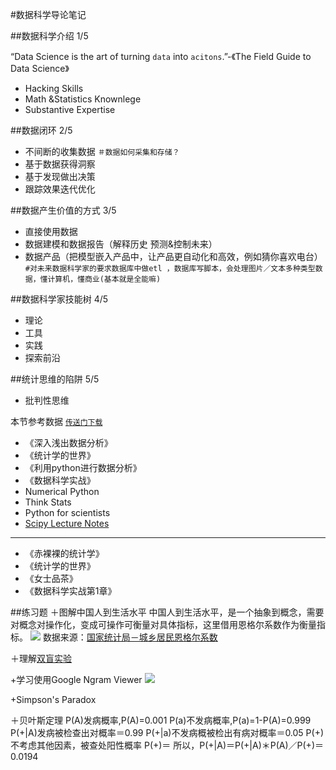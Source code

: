 #数据科学导论笔记

##数据科学介绍 1/5

“Data Science is the art of turning `data` into `acitons`.”-《The Field Guide to Data Science》
+ Hacking Skills
+ Math &Statistics Knownlege
+ Substantive Expertise

##数据闭环 2/5
+ 不间断的收集数据  `＃数据如何采集和存储？`
+ 基于数据获得洞察
+ 基于发现做出决策
+ 跟踪效果迭代优化

##数据产生价值的方式 3/5
+ 直接使用数据
+ 数据建模和数据报告（解释历史 预测&控制未来）
+ 数据产品（把模型嵌入产品中，让产品更自动化和高效，例如猜你喜欢电台）
`#对未来数据科学家的要求数据库中做etl ，数据库写脚本，会处理图片／文本多种类型数据，懂计算机，懂商业(基本就是全能嘛)`

##数据科学家技能树 4/5
+ 理论
+ 工具
+ 实践
+ 探索前沿

##统计思维的陷阱 5/5
+ 批判性思维

本节参考数据 [`传送门下载`]( http://pan.baidu.com/s/1clyd46)
- 《深入浅出数据分析》
- 《统计学的世界》
- 《利用python进行数据分析》
- 《数据科学实战》
- Numerical Python
- Think Stats
- Python for scientists
- [Scipy Lecture Notes](http://scipy-lectures.org)

---
- 《赤裸裸的统计学》
- 《统计学的世界》
- 《女士品茶》
- 《数据科学实战第1章》

##练习题
＋图解中国人到生活水平
中国人到生活水平，是一个抽象到概念，需要对概念对操作化，变成可操作可衡量对具体指标，这里借用恩格尔系数作为衡量指标。
![](https://raw.githubusercontent.com/panfeng3141/pic/master/恩格尔系数.png)
数据来源：[国家统计局－城乡居民恩格尔系数](http://data.stats.gov.cn/easyquery.htm?cn=C01)
  

＋理解[双盲实验](https://en.wikipedia.org/wiki/Blind_experiment#Double-blind_trials)

+学习使用Google Ngram Viewer
![](https://raw.githubusercontent.com/panfeng3141/pic/master/goole.png)
  
+Simpson's Paradox

＋贝叶斯定理
P(A)发病概率,P(A)=0.001
P(a)不发病概率,P(a)=1-P(A)=0.999
P(+|A)发病被检查出对概率＝0.99
P(+|a)不发病概被检出有病对概率＝0.05
P(+)不考虑其他因素，被查处阳性概率
P(+)＝
所以，P(+|A)＝P(+|A)＊P(A)／P(+)＝0.0194




